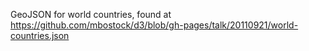 GeoJSON for world countries, found at https://github.com/mbostock/d3/blob/gh-pages/talk/20110921/world-countries.json
